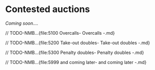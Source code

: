 # <a name="Contested_auctions"> Contested auctions

_Coming soon...._



// TODO-NMB...{file:5100 Overcalls\- Overcalls -.md}

// TODO-NMB...{file:5200 Take-out doubles\- Take-out doubles -.md}

// TODO-NMB...{file:5300 Penalty doubles\- Penalty doubles -.md}

// TODO-NMB...{file:5999 and coming later\- and coming later -.md}
